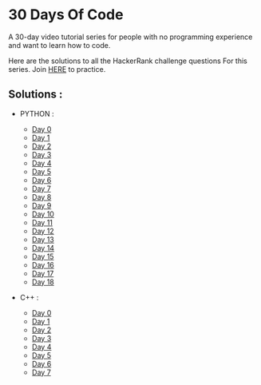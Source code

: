 # 30 Days Of Code

A 30-day video tutorial series for people with no programming experience and want to learn how to code.

Here are the solutions to all the HackerRank challenge questions For this series. Join [HERE](http://hr.gs/fdeeee) to practice.

## Solutions :

* PYTHON :
    * [Day 0](https://github.com/Shivang-Bhandari/30-Days-of-Code/blob/master/python/Day00.py)
    * [Day 1](https://github.com/Shivang-Bhandari/30-Days-of-Code/blob/master/python/Day01.py)
    * [Day 2](https://github.com/Shivang-Bhandari/30-Days-of-Code/blob/master/python/Day02.py)
    * [Day 3](https://github.com/Shivang-Bhandari/30-Days-of-Code/blob/master/python/Day03.py)
    * [Day 4](https://github.com/Shivang-Bhandari/30-Days-of-Code/blob/master/python/Day04.py)
    * [Day 5](https://github.com/Shivang-Bhandari/30-Days-of-Code/blob/master/python/Day05.py)
    * [Day 6](https://github.com/Shivang-Bhandari/30-Days-of-Code/blob/master/python/Day06.py)
    * [Day 7](https://github.com/Shivang-Bhandari/30-Days-of-Code/blob/master/python/Day07.py)
    * [Day 8](https://github.com/Shivang-Bhandari/30-Days-of-Code/blob/master/python/Day08.py)
    * [Day 9](https://github.com/Shivang-Bhandari/30-Days-of-Code/blob/master/python/Day09.py)
    * [Day 10](https://github.com/Shivang-Bhandari/30-Days-of-Code/blob/master/python/Day10.py)
    * [Day 11](https://github.com/Shivang-Bhandari/30-Days-of-Code/blob/master/python/Day11.py)
    * [Day 12](https://github.com/Shivang-Bhandari/30-Days-of-Code/blob/master/python/Day12.py)
    * [Day 13](https://github.com/Shivang-Bhandari/30-Days-of-Code/blob/master/python/Day13.py)
    * [Day 14](https://github.com/Shivang-Bhandari/30-Days-of-Code/blob/master/python/Day14.py)
    * [Day 15](https://github.com/Shivang-Bhandari/30-Days-of-Code/blob/master/python/Day15.py)
    * [Day 16](https://github.com/Shivang-Bhandari/30-Days-of-Code/blob/master/python/Day16.py)
    * [Day 17](https://github.com/Shivang-Bhandari/30-Days-of-Code/blob/master/python/Day17.py)
    * [Day 18](https://github.com/Shivang-Bhandari/30-Days-of-Code/blob/master/python/Day18.py)


* C++ :
    * [Day 0](https://github.com/Shivang-Bhandari/30-Days-of-Code/blob/master/C++/Day00.cpp)
    * [Day 1](https://github.com/Shivang-Bhandari/30-Days-of-Code/blob/master/C++/Day01.cpp)
    * [Day 2](https://github.com/Shivang-Bhandari/30-Days-of-Code/blob/master/C++/Day02.cpp)
    * [Day 3](https://github.com/Shivang-Bhandari/30-Days-of-Code/blob/master/C++/Day03.cpp)
    * [Day 4](https://github.com/Shivang-Bhandari/30-Days-of-Code/blob/master/C++/Day04.cpp)
    * [Day 5](https://github.com/Shivang-Bhandari/30-Days-of-Code/blob/master/C++/Day05.cpp)
    * [Day 6](https://github.com/Shivang-Bhandari/30-Days-of-Code/blob/master/C++/Day06.cpp)
    * [Day 7](https://github.com/Shivang-Bhandari/30-Days-of-Code/blob/master/C++/Day07.cpp)
